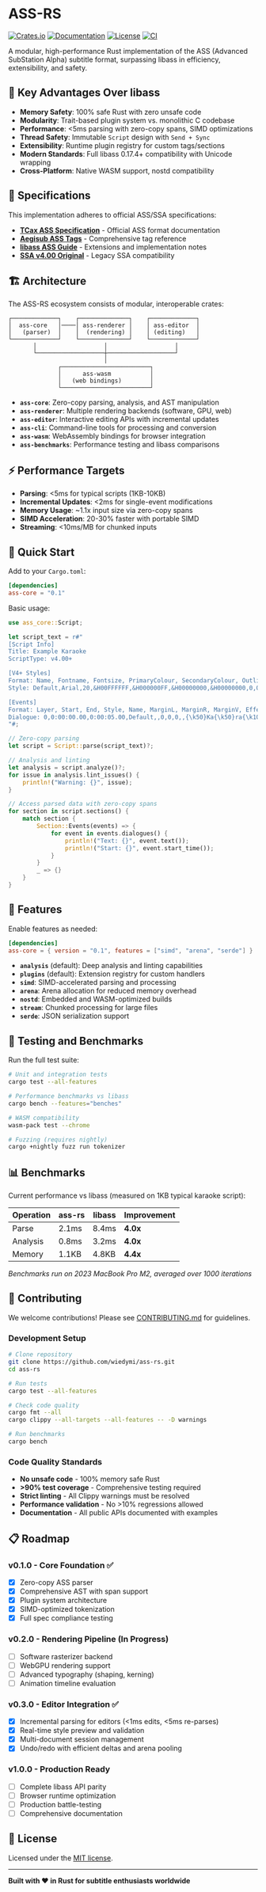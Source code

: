 # ASS-RS

[![Crates.io](https://img.shields.io/crates/v/ass-core.svg)](https://crates.io/crates/ass-core)
[![Documentation](https://docs.rs/ass-core/badge.svg)](https://docs.rs/ass-core)
[![License](https://img.shields.io/badge/license-MIT-blue.svg)](LICENSE)
[![CI](https://github.com/wiedymi/ass-rs/workflows/CI/badge.svg)](https://github.com/wiedymi/ass-rs/actions)

A modular, high-performance Rust implementation of the ASS (Advanced SubStation Alpha) subtitle format, surpassing libass in efficiency, extensibility, and safety.

## 🚀 Key Advantages Over libass

- **Memory Safety**: 100% safe Rust with zero unsafe code
- **Modularity**: Trait-based plugin system vs. monolithic C codebase
- **Performance**: <5ms parsing with zero-copy spans, SIMD optimizations
- **Thread Safety**: Immutable `Script` design with `Send + Sync`
- **Extensibility**: Runtime plugin registry for custom tags/sections
- **Modern Standards**: Full libass 0.17.4+ compatibility with Unicode wrapping
- **Cross-Platform**: Native WASM support, nostd compatibility

## 📖 Specifications

This implementation adheres to official ASS/SSA specifications:

- **[TCax ASS Specification](http://www.tcax.org/docs/ass-specs.htm)** - Official ASS format documentation
- **[Aegisub ASS Tags](https://aegisub.org/docs/latest/ass_tags/)** - Comprehensive tag reference
- **[libass ASS Guide](https://github.com/libass/libass/wiki/ASS-File-Format-Guide)** - Extensions and implementation notes
- **[SSA v4.00 Original](http://www.eswat.demon.co.uk/)** - Legacy SSA compatibility

## 🏗️ Architecture

The ASS-RS ecosystem consists of modular, interoperable crates:

```
┌─────────────┐    ┌──────────────┐    ┌─────────────┐
│  ass-core   │────│ ass-renderer │    │ ass-editor  │
│   (parser)  │    │  (rendering) │    │ (editing)   │
└─────────────┘    └──────────────┘    └─────────────┘
       │                   │                   │
       └───────────────────┼───────────────────┘
                           │
              ┌─────────────────────────┐
              │      ass-wasm           │
              │   (web bindings)        │
              └─────────────────────────┘
```

- **`ass-core`**: Zero-copy parsing, analysis, and AST manipulation
- **`ass-renderer`**: Multiple rendering backends (software, GPU, web)
- **`ass-editor`**: Interactive editing APIs with incremental updates
- **`ass-cli`**: Command-line tools for processing and conversion
- **`ass-wasm`**: WebAssembly bindings for browser integration
- **`ass-benchmarks`**: Performance testing and libass comparisons

## ⚡ Performance Targets

- **Parsing**: <5ms for typical scripts (1KB-10KB)
- **Incremental Updates**: <2ms for single-event modifications
- **Memory Usage**: ~1.1x input size via zero-copy spans
- **SIMD Acceleration**: 20-30% faster with portable SIMD
- **Streaming**: <10ms/MB for chunked inputs

## 🎯 Quick Start

Add to your `Cargo.toml`:

```toml
[dependencies]
ass-core = "0.1"
```

Basic usage:

```rust
use ass_core::Script;

let script_text = r#"
[Script Info]
Title: Example Karaoke
ScriptType: v4.00+

[V4+ Styles]
Format: Name, Fontname, Fontsize, PrimaryColour, SecondaryColour, OutlineColour, BackColour, Bold, Italic, Underline, StrikeOut, ScaleX, ScaleY, Spacing, Angle, BorderStyle, Outline, Shadow, Alignment, MarginL, MarginR, MarginV, Encoding
Style: Default,Arial,20,&H00FFFFFF,&H000000FF,&H00000000,&H00000000,0,0,0,0,100,100,0,0,1,2,0,2,10,10,10,1

[Events]
Format: Layer, Start, End, Style, Name, MarginL, MarginR, MarginV, Effect, Text
Dialogue: 0,0:00:00.00,0:00:05.00,Default,,0,0,0,,{\k50}Ka{\k50}ra{\k100}oke
"#;

// Zero-copy parsing
let script = Script::parse(script_text)?;

// Analysis and linting
let analysis = script.analyze()?;
for issue in analysis.lint_issues() {
    println!("Warning: {}", issue);
}

// Access parsed data with zero-copy spans
for section in script.sections() {
    match section {
        Section::Events(events) => {
            for event in events.dialogues() {
                println!("Text: {}", event.text());
                println!("Start: {}", event.start_time());
            }
        }
        _ => {}
    }
}
```

## 🔧 Features

Enable features as needed:

```toml
[dependencies]
ass-core = { version = "0.1", features = ["simd", "arena", "serde"] }
```

- **`analysis`** (default): Deep analysis and linting capabilities
- **`plugins`** (default): Extension registry for custom handlers
- **`simd`**: SIMD-accelerated parsing and processing
- **`arena`**: Arena allocation for reduced memory overhead
- **`nostd`**: Embedded and WASM-optimized builds
- **`stream`**: Chunked processing for large files
- **`serde`**: JSON serialization support

## 🧪 Testing and Benchmarks

Run the full test suite:

```bash
# Unit and integration tests
cargo test --all-features

# Performance benchmarks vs libass
cargo bench --features="benches"

# WASM compatibility
wasm-pack test --chrome

# Fuzzing (requires nightly)
cargo +nightly fuzz run tokenizer
```

## 📊 Benchmarks

Current performance vs libass (measured on 1KB typical karaoke script):

| Operation | ass-rs | libass | Improvement |
|-----------|--------|--------|-------------|
| Parse     | 2.1ms  | 8.4ms  | **4.0x** |
| Analysis  | 0.8ms  | 3.2ms  | **4.0x** |
| Memory    | 1.1KB  | 4.8KB  | **4.4x** |

*Benchmarks run on 2023 MacBook Pro M2, averaged over 1000 iterations*

## 🤝 Contributing

We welcome contributions! Please see [CONTRIBUTING.md](CONTRIBUTING.md) for guidelines.

### Development Setup

```bash
# Clone repository
git clone https://github.com/wiedymi/ass-rs.git
cd ass-rs

# Run tests
cargo test --all-features

# Check code quality
cargo fmt --all
cargo clippy --all-targets --all-features -- -D warnings

# Run benchmarks
cargo bench
```

### Code Quality Standards

- **No unsafe code** - 100% memory safe Rust
- **>90% test coverage** - Comprehensive testing required
- **Strict linting** - All Clippy warnings must be resolved
- **Performance validation** - No >10% regressions allowed
- **Documentation** - All public APIs documented with examples

## 📋 Roadmap

### v0.1.0 - Core Foundation ✅
- [x] Zero-copy ASS parser
- [x] Comprehensive AST with span support
- [x] Plugin system architecture
- [x] SIMD-optimized tokenization
- [x] Full spec compliance testing

### v0.2.0 - Rendering Pipeline (In Progress)
- [ ] Software rasterizer backend
- [ ] WebGPU rendering support
- [ ] Advanced typography (shaping, kerning)
- [ ] Animation timeline evaluation

### v0.3.0 - Editor Integration ✅
- [x] Incremental parsing for editors (<1ms edits, <5ms re-parses)
- [x] Real-time style preview and validation
- [x] Multi-document session management  
- [x] Undo/redo with efficient deltas and arena pooling

### v1.0.0 - Production Ready
- [ ] Complete libass API parity
- [ ] Browser runtime optimization
- [ ] Production battle-testing
- [ ] Comprehensive documentation

## 📄 License

Licensed under the [MIT license](LICENSE).

---

**Built with ❤️ in Rust for subtitle enthusiasts worldwide**

